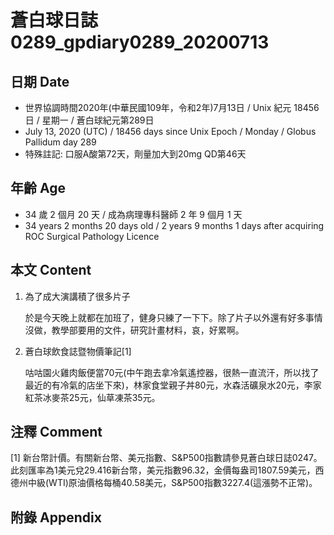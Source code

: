 [_metadata_:encoding]: - "utf-8"
[_metadata_:language]: - "zh-Hant-TW"
[_metadata_:fileformat]: - "markdown"
[_metadata_:MIME_type]: - "text/plain"
[_metadata_:markdown_version]: - "commonmark version 0.29"
[_metadata_:markdown_spec]: - "https://spec.commonmark.org/0.29/"

# 蒼白球日誌0289_gpdiary0289_20200713 #

## 日期 Date ##

* 世界協調時間2020年(中華民國109年，令和2年)7月13日 / Unix 紀元 18456 日 / 星期一 / 蒼白球紀元第289日
* July 13, 2020 (UTC) / 18456 days since Unix Epoch / Monday / Globus Pallidum day 289
* 特殊註記: 口服A酸第72天，劑量加大到20mg QD第46天

## 年齡 Age ##

* 34 歲 2 個月 20 天 / 成為病理專科醫師 2 年 9 個月 1 天
* 34 years 2 months 20 days old / 2 years 9 months 1 days after acquiring ROC Surgical Pathology Licence

## 本文 Content ##

1. 為了成大演講積了很多片子

    於是今天晚上就都在加班了，健身只練了一下下。除了片子以外還有好多事情沒做，教學部要用的文件，研究計畫材料，哀，好累啊。

2. 蒼白球飲食誌暨物價筆記[1]

    咕咕園火雞肉飯便當70元(中午跑去拿冷氣遙控器，很熱一直流汗，所以找了最近的有冷氣的店坐下來)，林家食堂親子丼80元，水森活礦泉水20元，李家紅茶冰麥茶25元，仙草凍茶35元。

## 注釋 Comment ##

[1] 新台幣計價。有關新台幣、美元指數、S&P500指數請參見蒼白球日誌0247。此刻匯率為1美元兌29.416新台幣，美元指數96.32，金價每盎司1807.59美元，西德州中級(WTI)原油價格每桶40.58美元，S&P500指數3227.4(這漲勢不正常)。

## 附錄 Appendix ##
